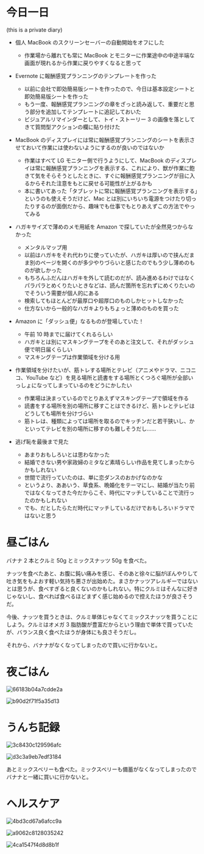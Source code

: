 # 今日一日
 (this is a private diary) 

- 個人 MacBook のスクリーンセーバーの自動開始をオフにした
    - 作業場から離れても常に MacBook とモニターに作業途中の中途半端な画面が現れるから作業に戻りやすくなると思って

- Evernote に報酬感覚プランニングのテンプレートを作った
    - 以前に会社で即効簡易版シートを作ったので、今日は基本設定シートと即効簡易版シートを作った
    - もう一度、報酬感覚プランニングの章をざっと読み返して、重要だと思う部分を追加してテンプレートに追記しておいた
    - ビジュアルリマインダーとして、トイ・ストーリー 3 の画像を落としてきて質問型アクションの欄に貼り付けた

- MacBook のディスプレイには常に報酬感覚プランニングのシートを表示させておいて作業には使わないようにするのが良いのではないか
    - 作業はすべて LG モニター側で行うようにして、MacBook のディスプレイは常に報酬感覚プランニングを表示する、これにより、獣が作業に飽きて気をそらそうとしたときに、すぐに報酬感覚プランニングが目に入るからそれた注意をもとに戻せる可能性が上がるかも
    - 本に書いてあった「タブレットに常に報酬感覚プランニングを表示する」というのも使えそうだけど、Mac とは別にいちいち電源をつけたり切ったりするのが面倒だから、趣味でも仕事でもとりあえずこの方法でやってみる

- ハガキサイズで薄めのメモ用紙を Amazon で探していたが全然見つからなかった
    - メンタルマップ用
    - 以前はハガキをそれ代わりに使っていたが、ハガキは厚いので挟んだまま別のページを開くのが多少やりづらいと感じたのでもう少し薄めのものが欲しかった
    - もちろんふだんはハガキを外して読むのだが、読み進めるわけではなくパラパラとめくりたいときなどは、読んだ箇所を忘れずにめくりたいのでそういう需要が個人的にある
    - 検索してもほとんどが最厚口や超厚口のものしかヒットしなかった
    - 仕方ないから一般的なハガキよりもちょっと薄めのものを買った

- Amazon に「ダッシュ便」なるものが登場していた！
    - 午前 10 時までに届けてくれるらしい
    - ハガキとは別にマスキングテープをそのあと注文して、それがダッシュ便で明日届くらしい
    - マスキングテープは作業領域を分ける用

- 作業領域を分けたいが、筋トレする場所とテレビ（アニメやドラマ、ニコニコ、YouTube など）を見る場所と読書をする場所とくつろぐ場所が全部いっしょになってしまっているのをどうにかしたい
    - 作業場は決まっているのでとりあえずマスキングテープで領域を作る
    - 読書をする場所を別の場所に移すことはできるけど、筋トレとテレビはどうしても場所を分けづらい
   - 筋トレは、種類によっては場所を取るのでキッチンだと若干狭いし、かといってテレビを別の場所に移すのも難しそうだし......

- 逃げ恥を最後まで見た
    - あまりおもしろいとは思わなかった
    - 結婚できない男や家政婦のミタなど素晴らしい作品を見てしまったからかもしれない
    - 世間で流行っていたのは、単に恋ダンスのおかげなのかな
    - というより、ああいう、草食系、晩婚化をテーマにし、結婚が当たり前ではなくなってきた今だからこそ、時代にマッチしていることで流行ったのかもしれない
    - でも、だとしたらただ時代にマッチしているだけでおもしろいドラマではないと思う

# 昼ごはん
バナナ 2 本とクルミ 50g とミックスナッツ 50g を食べた。

ナッツを食べたあと、お腹に鈍い痛みを感じ、そのあと徐々に脳がぼんやりして吐き気をもよおす軽い気持ち悪さが出始めた。まさかナッツアレルギーではないとは思うが、食べすぎると良くないのかもしれない。特にクルミはそんなに好きじゃないし、食べれば食べるほどまずく感じ始めるので控えたほうが良さそうだ。

今後、ナッツを買うときは、クルミ単体じゃなくてミックスナッツを買うことにしよう。クルミはオメガ 3 脂肪酸が豊富だからという理由で単体で買っていたが、バランス良く食べたほうが身体にも良さそうだし。

それから、バナナがなくなってしまったので買いに行かないと。

# 夜ごはん
![66183b04a7cdde2a](/images/2019/11/66183b04a7cdde2a.jpg)

![b90d2f71f5a35d13](/images/2019/11/b90d2f71f5a35d13.jpg)

# うんち記録
![3c8430c129596afc](/images/2019/11/3c8430c129596afc.png)

![d3c3a9eb7edf3184](/images/2019/11/d3c3a9eb7edf3184.png)

あとミックスベリーも食べた。ミックスベリーも備蓄がなくなってしまったのでバナナと一緒に買いに行かないと。

# ヘルスケア
![4bd3cd67a6afcc9a](/images/2019/11/4bd3cd67a6afcc9a.png)

![a9062c8128035242](/images/2019/11/a9062c8128035242.png)

![4ca1547f4d8d8b1f](/images/2019/11/4ca1547f4d8d8b1f.jpg)
